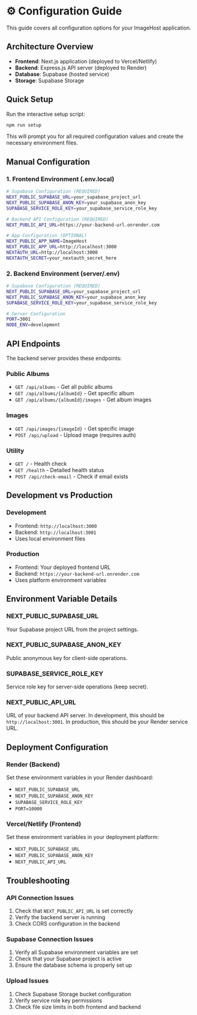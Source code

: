 # ⚙️ Configuration Guide

This guide covers all configuration options for your ImageHost application.

## Architecture Overview

- **Frontend**: Next.js application (deployed to Vercel/Netlify)
- **Backend**: Express.js API server (deployed to Render)
- **Database**: Supabase (hosted service)
- **Storage**: Supabase Storage

## Quick Setup

Run the interactive setup script:
```bash
npm run setup
```

This will prompt you for all required configuration values and create the necessary environment files.

## Manual Configuration

### 1. Frontend Environment (.env.local)

```bash
# Supabase Configuration (REQUIRED)
NEXT_PUBLIC_SUPABASE_URL=your_supabase_project_url
NEXT_PUBLIC_SUPABASE_ANON_KEY=your_supabase_anon_key
SUPABASE_SERVICE_ROLE_KEY=your_supabase_service_role_key

# Backend API Configuration (REQUIRED)
NEXT_PUBLIC_API_URL=https://your-backend-url.onrender.com

# App Configuration (OPTIONAL)
NEXT_PUBLIC_APP_NAME=ImageHost
NEXT_PUBLIC_APP_URL=http://localhost:3000
NEXTAUTH_URL=http://localhost:3000
NEXTAUTH_SECRET=your_nextauth_secret_here
```

### 2. Backend Environment (server/.env)

```bash
# Supabase Configuration (REQUIRED)
NEXT_PUBLIC_SUPABASE_URL=your_supabase_project_url
NEXT_PUBLIC_SUPABASE_ANON_KEY=your_supabase_anon_key
SUPABASE_SERVICE_ROLE_KEY=your_supabase_service_role_key

# Server Configuration
PORT=3001
NODE_ENV=development
```

## API Endpoints

The backend server provides these endpoints:

### Public Albums
- `GET /api/albums` - Get all public albums
- `GET /api/albums/{albumId}` - Get specific album
- `GET /api/albums/{albumId}/images` - Get album images

### Images
- `GET /api/images/{imageId}` - Get specific image
- `POST /api/upload` - Upload image (requires auth)

### Utility
- `GET /` - Health check
- `GET /health` - Detailed health status
- `POST /api/check-email` - Check if email exists

## Development vs Production

### Development
- Frontend: `http://localhost:3000`
- Backend: `http://localhost:3001`
- Uses local environment files

### Production
- Frontend: Your deployed frontend URL
- Backend: `https://your-backend-url.onrender.com`
- Uses platform environment variables

## Environment Variable Details

### NEXT_PUBLIC_SUPABASE_URL
Your Supabase project URL from the project settings.

### NEXT_PUBLIC_SUPABASE_ANON_KEY
Public anonymous key for client-side operations.

### SUPABASE_SERVICE_ROLE_KEY
Service role key for server-side operations (keep secret).

### NEXT_PUBLIC_API_URL
URL of your backend API server. In development, this should be `http://localhost:3001`. In production, this should be your Render service URL.

## Deployment Configuration

### Render (Backend)
Set these environment variables in your Render dashboard:
- `NEXT_PUBLIC_SUPABASE_URL`
- `NEXT_PUBLIC_SUPABASE_ANON_KEY`
- `SUPABASE_SERVICE_ROLE_KEY`
- `PORT=10000`

### Vercel/Netlify (Frontend)
Set these environment variables in your deployment platform:
- `NEXT_PUBLIC_SUPABASE_URL`
- `NEXT_PUBLIC_SUPABASE_ANON_KEY`
- `NEXT_PUBLIC_API_URL`

## Troubleshooting

### API Connection Issues
1. Check that `NEXT_PUBLIC_API_URL` is set correctly
2. Verify the backend server is running
3. Check CORS configuration in the backend

### Supabase Connection Issues
1. Verify all Supabase environment variables are set
2. Check that your Supabase project is active
3. Ensure the database schema is properly set up

### Upload Issues
1. Check Supabase Storage bucket configuration
2. Verify service role key permissions
3. Check file size limits in both frontend and backend
